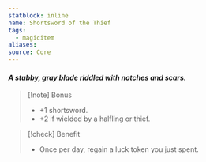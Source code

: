 ```yaml
---
statblock: inline
name: Shortsword of the Thief
tags:
  - magicitem
aliases: 
source: Core
---
```

#### *A stubby, gray blade riddled with notches and scars.*

>[!note] Bonus
>- +1 shortsword. 
>- +2 if wielded by a halfling or thief.

>[!check] Benefit
>- Once per day, regain a luck token you just spent.
